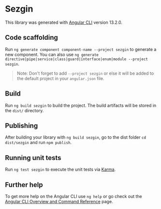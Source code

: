 # Sezgin

This library was generated with [Angular CLI](https://github.com/angular/angular-cli) version 13.2.0.

## Code scaffolding

Run `ng generate component component-name --project sezgin` to generate a new component. You can also use `ng generate directive|pipe|service|class|guard|interface|enum|module --project sezgin`.
> Note: Don't forget to add `--project sezgin` or else it will be added to the default project in your `angular.json` file. 

## Build

Run `ng build sezgin` to build the project. The build artifacts will be stored in the `dist/` directory.

## Publishing

After building your library with `ng build sezgin`, go to the dist folder `cd dist/sezgin` and run `npm publish`.

## Running unit tests

Run `ng test sezgin` to execute the unit tests via [Karma](https://karma-runner.github.io).

## Further help

To get more help on the Angular CLI use `ng help` or go check out the [Angular CLI Overview and Command Reference](https://angular.io/cli) page.
